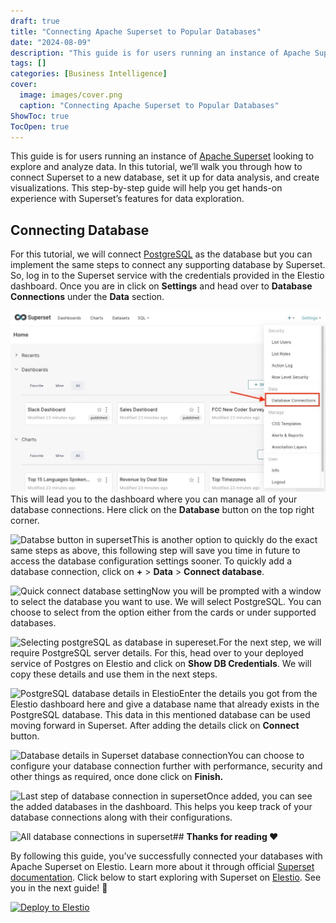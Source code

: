 ```yaml
---
draft: true
title: "Connecting Apache Superset to Popular Databases"
date: "2024-08-09"
description: "This guide is for users running an instance of Apache Superset looking to explore and analyze data. In this tutorial, we’ll walk you through how to connect Superset to a new database, set it up for data analysis, and create visualizations. This step-by-step guide will help you get hands-on"
tags: []
categories: [Business Intelligence]
cover:
  image: images/cover.png
  caption: "Connecting Apache Superset to Popular Databases"
ShowToc: true
TocOpen: true
---
```



This guide is for users running an instance of [Apache Superset](https://elest.io/open-source/superset?ref=blog.elest.io) looking to explore and analyze data. In this tutorial, we’ll walk you through how to connect Superset to a new database, set it up for data analysis, and create visualizations. This step\-by\-step guide will help you get hands\-on experience with Superset’s features for data exploration.

## Connecting Database

For this tutorial, we will connect [PostgreSQL](https://elest.io/open-source/postgresql?ref=blog.elest.io) as the database but you can implement the same steps to connect any supporting database by Superset. So, log in to the Superset service with the credentials provided in the Elestio dashboard. Once you are in click on **Settings** and head over to **Database Connections** under the **Data** section.

![Database connection button in superset](images/Screenshot-2024-09-25-at-11.37.01-AM.jpg)This will lead you to the dashboard where you can manage all of your database connections. Here click on the **Database** button on the top right corner.

![Databse button in superset](https://blog.elest.io/content/images/2024/09/Screenshot-2024-09-25-at-11.35.54-AM.jpg)This is another option to quickly do the exact same steps as above, this following step will save you time in future to access the database configuration settings sooner. To quickly add a database connection, click on **\+** \> **Data** \> **Connect database**. 

![Quick connect database setting](https://blog.elest.io/content/images/2024/09/Screenshot-2024-09-25-at-11.38.36-AM.jpg)Now you will be prompted with a window to select the database you want to use. We will select PostgreSQL. You can choose to select from the option either from the cards or under supported databases.

![Selecting postgreSQL as database in supereset.](https://blog.elest.io/content/images/2024/09/Screenshot-2024-09-25-at-11.41.08-AM.jpg)For the next step, we will require PostgreSQL server details. For this, head over to your deployed service of Postgres on Elestio and click on **Show DB Credentials**. We will copy these details and use them in the next steps.

![PostgreSQL database details in Elestio](https://blog.elest.io/content/images/2024/09/Screenshot-2024-09-25-at-11.51.33-AM.jpg)Enter the details you got from the Elestio dashboard here and give a database name that already exists in the PostgreSQL database. This data in this mentioned database can be used moving forward in Superset. After adding the details click on **Connect** button.

![Database details in Superset database connection](https://blog.elest.io/content/images/2024/09/Screenshot-2024-09-25-at-11.53.26-AM.jpg)You can choose to configure your database connection further with performance, security and other things as required, once done click on **Finish.**

![Last step of database connection in superset](https://blog.elest.io/content/images/2024/09/Screenshot-2024-09-25-at-11.55.02-AM.jpg)Once added, you can see the added databases in the dashboard. This helps you keep track of your database connections along with their configurations.

![All database connections in superset](https://blog.elest.io/content/images/2024/09/Screenshot-2024-09-25-at-11.56.03-AM.jpg)## **Thanks for reading ❤️**

By following this guide, you’ve successfully connected your databases with Apache Superset on Elestio. Learn more about it through official [Superset documentation](https://superset.apache.org/docs/intro/?ref=blog.elest.io). Click below to start exploring with Superset on [Elestio](https://elest.io/open-source/superset?ref=blog.elest.io). See you in the next guide! 👋




[![Deploy to Elestio](https://elest.io/images/logos/deploy-to-elestio-btn.png)](https://elest.io/open-source/superset?ref=blog.elest.io)



